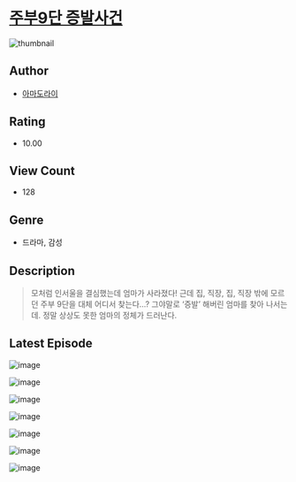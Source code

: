 # [주부9단 증발사건](https://comic.naver.com/challenge/list?titleId=810072)
![thumbnail](https://image-comic.pstatic.net/user_contents_data/challenge_comic/2023/05/23/302158/upload_4134974491635115058_480x623.jpeg)

## Author
- [아마도라이](https://comic.naver.com/artistTitle?id=302158)

## Rating
- 10.00

## View Count
- 128

## Genre
- 드라마, 감성

## Description
> 모처럼 인서울을 결심했는데 엄마가 사라졌다! 근데 집, 직장, 집, 직장 밖에 모르던 주부 9단을 대체 어디서 찾는다…? 그야말로 ‘증발’ 해버린 엄마를 찾아 나서는데. 정말 상상도 못한 엄마의 정체가 드러난다.


## Latest Episode
![image](https://image-comic.pstatic.net/user_contents_data/challenge_comic/2023/05/23/302158/upload_3474075454614418999.jpeg)

![image](https://image-comic.pstatic.net/user_contents_data/challenge_comic/2023/05/23/302158/upload_3703193887475707954.jpeg)

![image](https://image-comic.pstatic.net/user_contents_data/challenge_comic/2023/05/23/302158/upload_7147272202251024436.jpeg)

![image](https://image-comic.pstatic.net/user_contents_data/challenge_comic/2023/05/23/302158/upload_3690528578672735286.jpeg)

![image](https://image-comic.pstatic.net/user_contents_data/challenge_comic/2023/05/23/302158/upload_7004332611131816035.jpeg)

![image](https://image-comic.pstatic.net/user_contents_data/challenge_comic/2023/05/23/302158/upload_3544954569742430566.jpeg)

![image](https://image-comic.pstatic.net/user_contents_data/challenge_comic/2023/05/23/302158/upload_4121419712337949234.jpeg)
